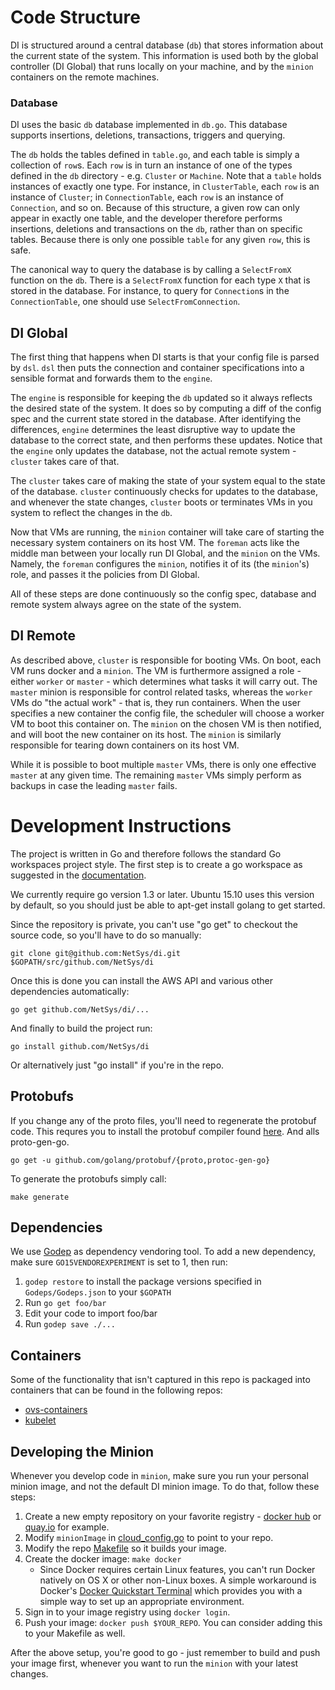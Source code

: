 # Code Structure
DI is structured around a central database (`db`) that stores information about the current state of the system. This information is used both by the global controller (DI Global) that runs locally on your machine, and by the `minion` containers on the remote machines.

### Database
DI uses the basic `db` database implemented in `db.go`. This database supports insertions, deletions, transactions, triggers and querying.

The `db` holds the tables defined in `table.go`, and each table is simply a collection of `row`s. Each `row` is in turn an instance of one of the types defined in the `db` directory - e.g. `Cluster` or `Machine`. Note that a `table` holds instances of exactly one type. For instance, in `ClusterTable`, each `row` is an instance of `Cluster`; in `ConnectionTable`, each `row` is an instance of `Connection`, and so on. Because of this structure, a given row can only appear in exactly one table, and the developer therefore performs insertions, deletions and transactions on the `db`, rather than on specific tables. Because there is only one possible `table` for any given `row`, this is safe.

The canonical way to query the database is by calling a `SelectFromX` function on the `db`. There is a `SelectFromX` function for each type `X` that is stored in the database. For instance, to query for `Connection`s in the `ConnectionTable`, one should use `SelectFromConnection`.

## DI Global

The first thing that happens when DI starts is that your config file is parsed by `dsl`. `dsl` then puts the connection and container specifications into a sensible format and forwards them to the `engine`.

The `engine` is responsible for keeping the `db` updated so it always reflects the desired state of the system. It does so by computing a diff of the config spec and the current state stored in the database. After identifying the differences, `engine` determines the least disruptive way to update the database to the correct state, and then performs these updates. Notice that the `engine` only updates the database, not the actual remote system - `cluster` takes care of that.

The `cluster` takes care of making the state of your system equal to the state of the database. `cluster` continuously checks for updates to the database, and whenever the state changes, `cluster` boots or terminates VMs in you system to reflect the changes in the `db`.

Now that VMs are running, the `minion` container will take care of starting the necessary system containers on its host VM. The `foreman` acts like the middle man between your locally run DI Global, and the `minion` on the VMs. Namely, the `foreman` configures the `minion`, notifies it of its (the `minion`'s) role, and passes it the policies from DI Global.

All of these steps are done continuously so the config spec, database and remote system always agree on the state of the system.

## DI Remote

As described above, `cluster` is responsible for booting VMs. On boot, each VM runs docker and a `minion`. The VM is furthermore assigned a role - either `worker` or `master` - which determines what tasks it will carry out. The `master` minion is responsible for control related tasks, whereas the `worker` VMs do "the actual work" - that is, they run containers. When the user specifies a new container the config file, the scheduler will choose a worker VM to boot this container on. The `minion` on the chosen VM is then notified, and will boot the new container on its host. The `minion` is similarly responsible for tearing down containers on its host VM.

While it is possible to boot multiple `master` VMs, there is only one effective `master` at any given time. The remaining `master` VMs simply perform as backups in case the leading `master` fails.

# Development Instructions

The project is written in Go and therefore follows the standard Go
workspaces project style.  The first step is to create a go workspace as
suggested in the [documentation](https://golang.org/doc/code.html).

We currently require go version 1.3 or later.  Ubuntu 15.10 uses this version
by default, so you should just be able to apt-get install golang to get
started.

Since the repository is private, you can't use "go get" to checkout the source
code, so you'll have to do so manually:

    git clone git@github.com:NetSys/di.git $GOPATH/src/github.com/NetSys/di

Once this is done you can install the AWS API and various other dependencies
automatically:

    go get github.com/NetSys/di/...

And finally to build the project run:

    go install github.com/NetSys/di

Or alternatively just "go install" if you're in the repo.

## Protobufs
If you change any of the proto files, you'll need to regenerate the protobuf
code.  This requres you to install the protobuf compiler found
[here](https://developers.google.com/protocol-buffers/).  And alls
proto-gen-go.

    go get -u github.com/golang/protobuf/{proto,protoc-gen-go}

To generate the protobufs simply call:

    make generate

## Dependencies
We use [Godep](https://github.com/tools/godep) as dependency vendoring tool. To add a
new dependency, make sure `GO15VENDOREXPERIMENT` is set to 1, then run:

1. `godep restore` to install the package versions specified in `Godeps/Godeps.json` to your `$GOPATH`
2. Run `go get foo/bar`
3. Edit your code to import foo/bar
4. Run `godep save ./...`

## Containers
Some of the functionality that isn't captured in this repo is packaged into
containers that can be found in the following repos:

* [ovs-containers](https://github.com/NetSys/ovs-containers)
* [kubelet](https://github.com/NetSys/di-kubelet)

## Developing the Minion
Whenever you develop code in `minion`, make sure you run your personal minion
image, and not the default DI minion image.
To do that, follow these steps:

1. Create a new empty repository on your favorite registry -
[docker hub](https://hub.docker.com/) or [quay.io](https://quay.io/) for
example.
2. Modify `minionImage` in [cloud_config.go](provider/cloud_config.go) to point to your repo.
3. Modify the repo [Makefile](Makefile) so it builds your image.
4. Create the docker image: `make docker`
   * Since Docker requires certain Linux features, you can't run Docker
   natively on OS X or other non-Linux boxes. A simple workaround is Docker's
   [Docker Quickstart Terminal](https://docs.docker.com/mac/step_one/) which
   provides you with a simple way to set up an appropriate environment.
5. Sign in to your image registry using `docker login`.
6. Push your image: `docker push $YOUR_REPO`. You can consider adding this to
your Makefile as well.

After the above setup, you're good to go - just remember to build and push your
image first, whenever you want to run the `minion` with your latest changes.
